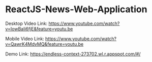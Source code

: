 # ReactJS-News-Web-Application

Desktop Video Link: https://www.youtube.com/watch?v=IowBaIi6fjE&feature=youtu.be 


Mobile Video Link: https://www.youtube.com/watch?v=QawrK4MdvMQ&feature=youtu.be 


Demo Link: https://endless-context-273702.wl.r.appspot.com/#/
